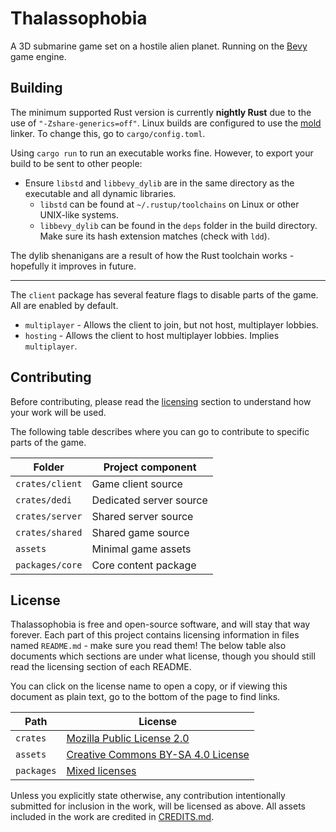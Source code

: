 # Thalassophobia
A 3D submarine game set on a hostile alien planet. Running on the [Bevy](https://bevyengine.org/) game engine.

## Building
The minimum supported Rust version is currently **nightly Rust** due to the use of `"-Zshare-generics=off"`.
Linux builds are configured to use the [mold](https://github.com/rui314/mold) linker. To change this, go to `cargo/config.toml`.

Using `cargo run` to run an executable works fine. However, to export your build to be sent to other people:
- Ensure `libstd` and `libbevy_dylib` are in the same directory as the executable and all dynamic libraries.
    - `libstd` can be found at `~/.rustup/toolchains` on Linux or other UNIX-like systems.
    - `libbevy_dylib` can be found in the `deps` folder in the build directory. Make sure its hash extension matches (check with `ldd`).

The dylib shenanigans are a result of how the Rust toolchain works - hopefully it improves in future.

***

The `client` package has several feature flags to disable parts of the game. All are enabled by default.
- `multiplayer` - Allows the client to join, but not host, multiplayer lobbies.
- `hosting` - Allows the client to host multiplayer lobbies. Implies `multiplayer`.

## Contributing
Before contributing, please read the [licensing](#license) section to understand how your work will be used.

The following table describes where you can go to contribute to specific parts of the game.

| Folder          | Project component       |
| --------------- | ----------------------- |
| `crates/client` | Game client source      |
| `crates/dedi`   | Dedicated server source |
| `crates/server` | Shared server source    |
| `crates/shared` | Shared game source      |
| `assets`        | Minimal game assets     |
| `packages/core` | Core content package    |

## License
Thalassophobia is free and open-source software, and will stay that way forever. Each part of this project contains licensing information in files named `README.md` - make sure you read them! The below table also documents which sections are under what license, though you should still read the licensing section of each README.

You can click on the license name to open a copy, or if viewing this document as plain text, go to the bottom of the page to find links.

| Path       | License                              |
| ---------- | ------------------------------------ |
| `crates`   | [Mozilla Public License 2.0]         |
| `assets`   | [Creative Commons BY-SA 4.0 License] |
| `packages` | [Mixed licenses][package-licensing]  |

Unless you explicitly state otherwise, any contribution intentionally submitted for inclusion in the work, will be licensed as above. All assets included in the work are credited in [CREDITS.md](./CREDITS.md).

<!-- Read this file for more information about how the packages folder is licensed -->
[package-licensing]: ./packages/README.md#licensing

<!-- Links to the licenses -->
[Mozilla Public License 2.0]: ./LICENSE-MPL
[Creative Commons BY-SA 4.0 License]: ./LICENSE-CC